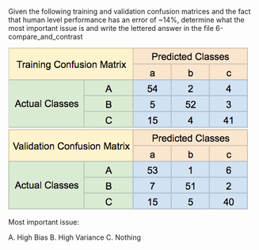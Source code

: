 Given the following training and validation confusion matrices and the fact that human level performance has an error of ~14%, determine what the most important issue is and write the lettered answer in the file 6-compare_and_contrast

![table1](table1.png)
![table2](table2.png)

Most important issue:

A. High Bias
B. High Variance
C. Nothing
